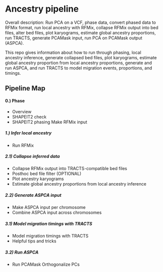 Ancestry pipeline
=================
Overall description: Run PCA on a VCF, phase data, convert phased data to RFMix format, run local ancestry with RFMix, collapse RFMix output into bed files, alter bed files, plot karyograms, estimate global ancestry proportions, run TRACTS, generate PCAMask input, run PCA on PCAMask output (ASPCA).

This repo gives information about how to run through phasing, local ancestry inference, generate collapsed bed files, plot karyograms, estimate global ancestry proportion from local ancestry proportions, generate and run ASPCA, and run TRACTS to model migration events, proportions, and timings.

## Pipeline Map ##
#### 0.) Phase #####
* Overview
* SHAPEIT2 check
* SHAPEIT2 phasing
Make RFMix input
##### 1.) Infer local ancestry #####
  * Run RFMix
##### 2.1) Collapse inferred data #####
* Collapse RFMix output into TRACTS-compatible bed files
* Posthoc bed file filter (OPTIONAL)
* Plot ancestry karyograms
* Estimate global ancestry proportions from local ancestry inference
##### 2.2) Generate ASPCA input #####
* Make ASPCA input per chromosome
* Combine ASPCA input across chromosomes
##### 3.1) Model migration timings with TRACTS #####
* Model migration timings with TRACTS
* Helpful tips and tricks
##### 3.2) Run ASPCA #####
* Run PCAMask
Orthogonalize PCs
